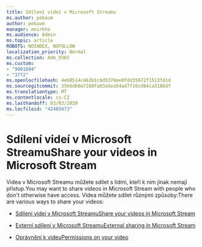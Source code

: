```yaml
---
title: Sdílení videí v Microsoft Streamu
ms.author: pebaum
author: pebaum
manager: mnirkhe
ms.audience: Admin
ms.topic: article
ROBOTS: NOINDEX, NOFOLLOW
localization_priority: Normal
ms.collection: Adm_O365
ms.custom:
- "9001694"
- "3772"
ms.openlocfilehash: 4e68514c463b1c6d5376ee0fdd35672f1513fd1d
ms.sourcegitcommit: 35b6db0a7160fa03a5ea54ad7f16cd84ca3186df
ms.translationtype: MT
ms.contentlocale: cs-CZ
ms.lasthandoff: 03/03/2020
ms.locfileid: "42403473"
---
```

# <a name="share-your-videos-in-microsoft-stream"></a><span data-ttu-id="017f9-102">Sdílení videí v Microsoft Streamu</span><span class="sxs-lookup"><span data-stu-id="017f9-102">Share your videos in Microsoft Stream</span></span>

<span data-ttu-id="017f9-103">Videa v Microsoft Streamu můžete sdílet s lidmi, kteří k nim jinak nemají přístup.</span><span class="sxs-lookup"><span data-stu-id="017f9-103">You may want to share videos in Microsoft Stream with people who don't otherwise have access.</span></span> <span data-ttu-id="017f9-104">Videa můžete sdílet různými způsoby:</span><span class="sxs-lookup"><span data-stu-id="017f9-104">There are various ways to share your videos:</span></span> 

- [<span data-ttu-id="017f9-105">Sdílení videí v Microsoft Streamu</span><span class="sxs-lookup"><span data-stu-id="017f9-105">Share your videos in Microsoft Stream</span></span>](https://docs.microsoft.com/stream/portal-share-video)

- [<span data-ttu-id="017f9-106">Externí sdílení v Microsoft Streamu</span><span class="sxs-lookup"><span data-stu-id="017f9-106">External sharing in Microsoft Stream</span></span>](https://docs.microsoft.com/stream/portal-share-video#external-sharing)

- [<span data-ttu-id="017f9-107">Oprávnění k videu</span><span class="sxs-lookup"><span data-stu-id="017f9-107">Permissions on your video</span></span>](https://docs.microsoft.com/stream/portal-share-video#permissions-on-your-video)